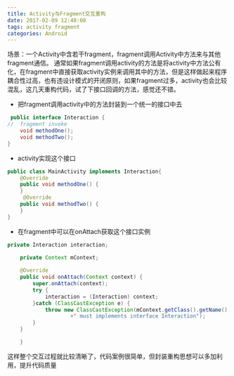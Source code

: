 ```yaml
---
title: Activity与Fragment交互重构
date: 2017-02-09 12:48:08
tags: activity fragment
categories: Android
---
```

场景：一个Activity中含若干fragment，fragment调用Activity中方法来与其他fragment通信。
通常如果fragment调用activity的方法是将activity中方法公有化，在fragment中直接获取activity实例来调用其中的方法，但是这样做起来程序耦合性过高，也有违设计模式的开闭原则，如果fragment过多，activity也会比较混乱，这几天重构代码，试了下接口回调的方法，感觉还不错。

 - 把fragment调用activity中的方法封装到一个统一的接口中去
```java
 public interface Interaction {
//  fragment invoke
    void methodOne();
    void methodTwo();
}
```
 - activity实现这个接口
```java
public class MainActivity implements Interaction{
    @Override
    public void methodOne() {
    }
     @Override
    public void methodTwo() {
    }
}
```
 - 在fragment中可以在onAttach获取这个接口实例
```java
private Interaction interaction;
    
    private Context mContext;

    @Override
    public void onAttach(Context context) {
        super.onAttach(context);
        try {
            interaction = (Interaction) context;
        }catch (ClassCastException e) {
            throw new ClassCastException(mContext.getClass().getName()
                    +" must implements interface Interaction");
        }
    }

    }
 ```
 
这样整个交互过程就比较清晰了，代码案例很简单，但封装重构思想可以多加利用，提升代码质量
